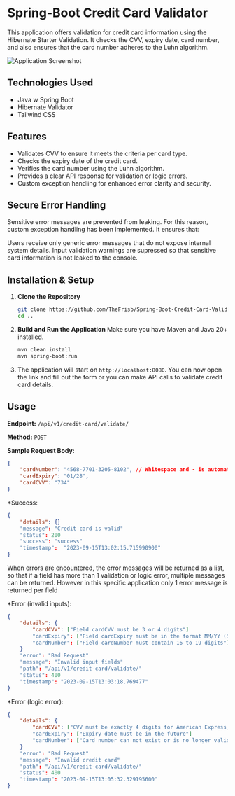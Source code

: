 ﻿# Spring-Boot Credit Card Validator

This application offers validation for credit card information using the Hibernate Starter Validation. 
It checks the CVV, expiry date, card number, and also ensures that the card number adheres to the Luhn algorithm.

![Application Screenshot](https://i.ibb.co/KjBn8Zs/Screenshot-1.png)

## Technologies Used

- Java w Spring Boot
- Hibernate Validator
- Tailwind CSS

## Features

- Validates CVV to ensure it meets the criteria per card type.
- Checks the expiry date of the credit card.
- Verifies the card number using the Luhn algorithm.
- Provides a clear API response for validation or logic errors.
- Custom exception handling for enhanced error clarity and security.

## Secure Error Handling
Sensitive error messages are prevented from leaking. For this reason, custom exception handling has been implemented. It ensures that:

Users receive only generic error messages that do not expose internal system details.
Input validation warnings are supressed so that sensitive card information is not leaked to the console.

## Installation & Setup

1. **Clone the Repository**
    ```bash
    git clone https://github.com/TheFrisb/Spring-Boot-Credit-Card-Validator.git
    cd ..
    ```

2. **Build and Run the Application**
    Make sure you have Maven and Java 20+ installed.
    ```bash
    mvn clean install
    mvn spring-boot:run
    ```

3. The application will start on `http://localhost:8080`. 
You can now open the link and fill out the form or 
you can make API calls to validate credit card details.

## Usage

**Endpoint:** `/api/v1/credit-card/validate/`

**Method:** `POST`

**Sample Request Body:**

```json
{
    "cardNumber": "4568-7701-3205-8102", // Whitespace and - is automatically removed and can be used as separators
    "cardExpiry": "01/28",
    "cardCVV": "734"
}
```

*Success:
```json
{
    "details": {}
    "message": "Credit card is valid"
    "status": 200
    "success": "success"
    "timestamp":  "2023-09-15T13:02:15.715990900"
}
```
When errors are encountered, the error messages will be returned as a list,
so that if a field has more than 1 validation or logic error, multiple messages can be returned.
However in this specific application only 1 error message is returned per field

*Error (invalid inputs):
```json
{
    "details": {   
        "cardCVV": ["Field cardCVV must be 3 or 4 digits"]
        "cardExpiry": ["Field cardExpiry must be in the format MM/YY (Slash included)"]
        "cardNumber": ["Field cardNumber must contain 16 to 19 digits"]
    }
    "error": "Bad Request"
    "message": "Invalid input fields"
    "path": "/api/v1/credit-card/validate/"
    "status": 400
    "timestamp": "2023-09-15T13:03:18.769477"
}
```

*Error (logic error):
```json
{
    "details": {
        "cardCVV": ["CVV must be exactly 4 digits for American Express, 3 digits for other cards"]
        "cardExpiry": ["Expiry date must be in the future"]
        "cardNumber": ["Card number can not exist or is no longer valid (Luhn algorithm)"]
    }
    "error": "Bad Request"
    "message": "Invalid credit card"
    "path": "/api/v1/credit-card/validate/"
    "status": 400
    "timestamp": "2023-09-15T13:05:32.329195600"
}
```
